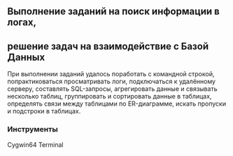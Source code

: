 ## Выполнение заданий на поиск информации в логах,
## решение задач на взаимодействие с Базой Данных

При выполнении заданий удалось поработать с командной строкой,
попрактиковаться просматривать логи, подключаться к удалённому серверу,
составлять SQL-запросы, агрегировать данные и связывать несколько таблиц,
группировать и сортировать данные в таблицах, определять связи между 
таблицами по ER-диаграмме, искать пропуски и подстроки в таблицах.

### Инструменты
Cygwin64 Terminal
